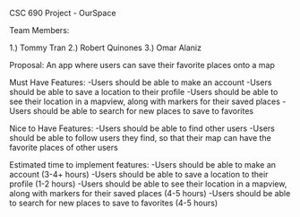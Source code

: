 CSC 690 Project - OurSpace

Team Members:

1.) Tommy Tran
2.) Robert Quinones
3.) Omar Alaniz

Proposal: 
An app where users can save their favorite places onto a map

Must Have Features:
-Users should be able to make an account
-Users should be able to save a location to their profile
-Users should be able to see their location in a mapview, along with markers for their saved places
-Users should be able to search for new places to save to favorites

Nice to Have Features:
-Users should be able to find other users
-Users should be able to follow users they find, so that their map can have the favorite places of other users


Estimated time to implement features:
-Users should be able to make an account (3-4+ hours)
-Users should be able to save a location to their profile (1-2 hours)
-Users should be able to see their location in a mapview, along with markers for their saved places (4-5 hours)
-Users should be able to search for new places to save to favorites (4-5 hours)

